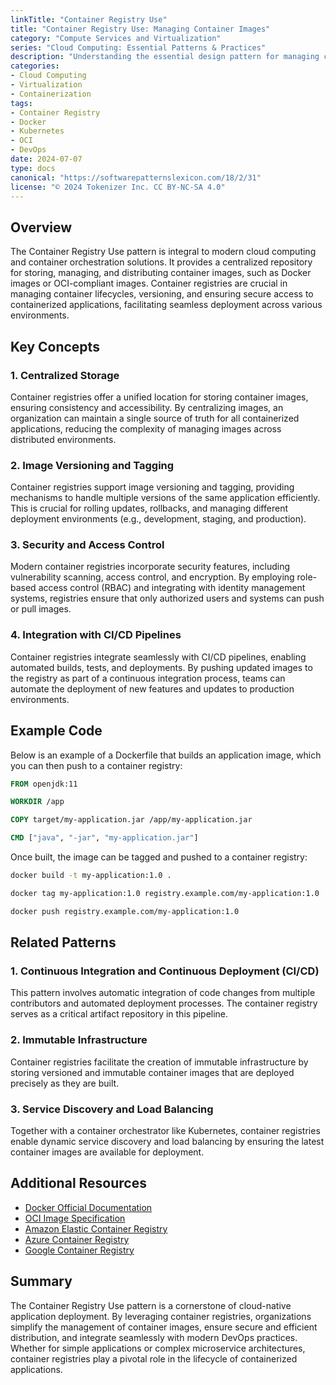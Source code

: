 ```yaml
---
linkTitle: "Container Registry Use"
title: "Container Registry Use: Managing Container Images"
category: "Compute Services and Virtualization"
series: "Cloud Computing: Essential Patterns & Practices"
description: "Understanding the essential design pattern for managing containerized applications by using container registries to store, manage, and secure container images in a centralized repository."
categories:
- Cloud Computing
- Virtualization
- Containerization
tags:
- Container Registry
- Docker
- Kubernetes
- OCI
- DevOps
date: 2024-07-07
type: docs
canonical: "https://softwarepatternslexicon.com/18/2/31"
license: "© 2024 Tokenizer Inc. CC BY-NC-SA 4.0"
---
```


## Overview

The Container Registry Use pattern is integral to modern cloud computing and container orchestration solutions. It provides a centralized repository for storing, managing, and distributing container images, such as Docker images or OCI-compliant images. Container registries are crucial in managing container lifecycles, versioning, and ensuring secure access to containerized applications, facilitating seamless deployment across various environments.

## Key Concepts

### 1. Centralized Storage

Container registries offer a unified location for storing container images, ensuring consistency and accessibility. By centralizing images, an organization can maintain a single source of truth for all containerized applications, reducing the complexity of managing images across distributed environments.

### 2. Image Versioning and Tagging

Container registries support image versioning and tagging, providing mechanisms to handle multiple versions of the same application efficiently. This is crucial for rolling updates, rollbacks, and managing different deployment environments (e.g., development, staging, and production).

### 3. Security and Access Control

Modern container registries incorporate security features, including vulnerability scanning, access control, and encryption. By employing role-based access control (RBAC) and integrating with identity management systems, registries ensure that only authorized users and systems can push or pull images.

### 4. Integration with CI/CD Pipelines

Container registries integrate seamlessly with CI/CD pipelines, enabling automated builds, tests, and deployments. By pushing updated images to the registry as part of a continuous integration process, teams can automate the deployment of new features and updates to production environments.

## Example Code

Below is an example of a Dockerfile that builds an application image, which you can then push to a container registry:

```dockerfile
FROM openjdk:11

WORKDIR /app

COPY target/my-application.jar /app/my-application.jar

CMD ["java", "-jar", "my-application.jar"]
```

Once built, the image can be tagged and pushed to a container registry:

```bash
docker build -t my-application:1.0 .

docker tag my-application:1.0 registry.example.com/my-application:1.0

docker push registry.example.com/my-application:1.0
```

## Related Patterns

### 1. **Continuous Integration and Continuous Deployment (CI/CD)**

This pattern involves automatic integration of code changes from multiple contributors and automated deployment processes. The container registry serves as a critical artifact repository in this pipeline.

### 2. **Immutable Infrastructure**

Container registries facilitate the creation of immutable infrastructure by storing versioned and immutable container images that are deployed precisely as they are built.

### 3. **Service Discovery and Load Balancing**

Together with a container orchestrator like Kubernetes, container registries enable dynamic service discovery and load balancing by ensuring the latest container images are available for deployment.

## Additional Resources

- [Docker Official Documentation](https://docs.docker.com/)
- [OCI Image Specification](https://github.com/opencontainers/image-spec)
- [Amazon Elastic Container Registry](https://aws.amazon.com/ecr/)
- [Azure Container Registry](https://azure.microsoft.com/en-us/services/container-registry/)
- [Google Container Registry](https://cloud.google.com/container-registry)

## Summary

The Container Registry Use pattern is a cornerstone of cloud-native application deployment. By leveraging container registries, organizations simplify the management of container images, ensure secure and efficient distribution, and integrate seamlessly with modern DevOps practices. Whether for simple applications or complex microservice architectures, container registries play a pivotal role in the lifecycle of containerized applications.

